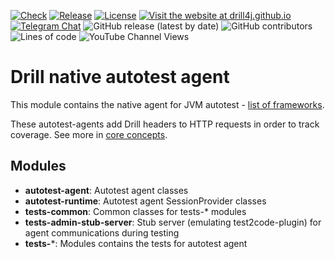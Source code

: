 [![Check](https://github.com/Drill4J/autotest-agent/actions/workflows/check.yml/badge.svg)](https://github.com/Drill4J/autotest-agent/actions/workflows/check.yml)
[![Release](https://github.com/Drill4J/autotest-agent/actions/workflows/release.yml/badge.svg)](https://github.com/Drill4J/autotest-agent/actions/workflows/release.yml)
[![License](https://img.shields.io/github/license/Drill4J/autotest-agent)](LICENSE)
[![Visit the website at drill4j.github.io](https://img.shields.io/badge/visit-website-green.svg?logo=firefox)](https://drill4j.github.io/)
[![Telegram Chat](https://img.shields.io/badge/Chat%20on-Telegram-brightgreen.svg)](https://t.me/drill4j)
![GitHub release (latest by date)](https://img.shields.io/github/v/release/Drill4J/autotest-agent)
![GitHub contributors](https://img.shields.io/github/contributors/Drill4J/autotest-agent)
![Lines of code](https://img.shields.io/tokei/lines/github/Drill4J/autotest-agent)
![YouTube Channel Views](https://img.shields.io/youtube/channel/views/UCJtegUnUHr0bO6icF1CYjKw?style=social)

# Drill native autotest agent

This module contains the native agent for JVM autotest - [list of frameworks](https://drill4j.github.io/docs/supported-frameworks).

These autotest-agents add Drill headers to HTTP requests in order to track coverage. See more in [core concepts](https://drill4j.github.io/docs/core-concepts).

## Modules

- **autotest-agent**: Autotest agent classes
- **autotest-runtime**: Autotest agent SessionProvider classes
- **tests-common**: Common classes for tests-* modules
- **tests-admin-stub-server**: Stub server (emulating test2code-plugin) for agent communications during testing
- **tests-***: Modules contains the tests for autotest agent
